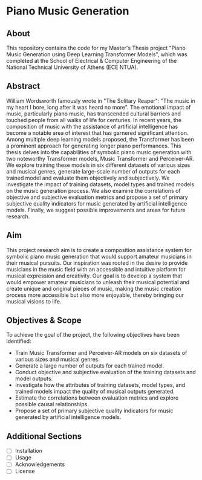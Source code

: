 # Piano Music Generation 

## About
This repository contains the code for my Master's Thesis project "Piano Music Generation using Deep Learning Transformer Models", which was completed at the School of Electrical & Computer Engineering of the National Technical University of Athens (ECE NTUA).

## Abstract
William Wordsworth famously wrote in "The Solitary Reaper": "The music in my heart I bore, long after it was heard no more". The emotional impact of music, particularly piano music, has transcended cultural barriers and touched people from all walks of life for centuries. In recent years, the composition of music with the assistance of artificial intelligence has become a notable area of interest that has garnered significant attention. Among multiple deep learning models proposed, the Transformer has been a prominent approach for generating longer piano performances. This thesis delves into the capabilities of symbolic piano music generation with two noteworthy Transformer models, Music Transformer and Perceiver-AR. We explore training these models in six different datasets of various sizes and musical genres, generate large-scale number of outputs for each trained model and evaluate them objectively and subjectively. We investigate the impact of training datasets, model types and trained models on the music generation process. We also examine the correlations of objective and subjective evaluation metrics and propose a set of primary subjective quality indicators for music generated by artificial intelligence models. Finally, we suggest possible improvements and areas for future research.

## Aim
This project research aim is to create a composition assistance system for symbolic piano music generation that would support amateur musicians in their musical pursuits. Our inspiration was rooted in the desire to provide musicians in the music field with an accessible and intuitive platform for musical expression and creativity. Our goal is to develop a system that would empower amateur musicians to unleash their musical potential and create unique and original pieces of music, making the music creation process more accessible but also more enjoyable, thereby bringing our musical visions to life.

## Objectives & Scope
To achieve the goal of the project, the following objectives have been identified:
* Train Music Transformer and Perceiver-AR models on six datasets of various sizes and musical genres.
* Generate a large number of outputs for each trained model.
* Conduct objective and subjective evaluation of the training datasets and model outputs.
* Investigate how the attributes of training datasets, model types, and trained models impact the quality of musical outputs generated.
* Estimate the correlations between evaluation metrics and explore possible causal relationships.
* Propose a set of primary subjective quality indicators for music generated by artificial intelligence models.

## Additional Sections
- [ ] Installation
- [ ] Usage
- [ ] Acknowledgements
- [ ] License
